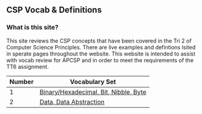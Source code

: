
## CSP Vocab & Definitions
### What is this site? 
This site reviews the CSP concepts that have been covered in the Tri 2 of Computer Science Principles. There are live examples and defintions lsited in sperate pages throughout the website. This website is intended to assist with vocab review for APCSP and in order to meet the requirements of the TT6 assignment. 

| Number | Vocabulary Set | 
|--| --- | 
|1|[Binary/Hexadecimal, Bit, Nibble, Byte](https://krishnadevl.github.io/CSP_Vocab/binary)|
|2|[Data, Data Abstraction](https://krishnadevl.github.io/CSP_Vocab/data)|

